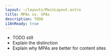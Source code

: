 ```yaml
---
layout: ~/layouts/MainLayout.astro
title: MPAs vs. SPAs
description: TODO
i18nReady: true
---
```


- TODO still
- Explain the distinction
- Explain why MPAs are better for content sites
